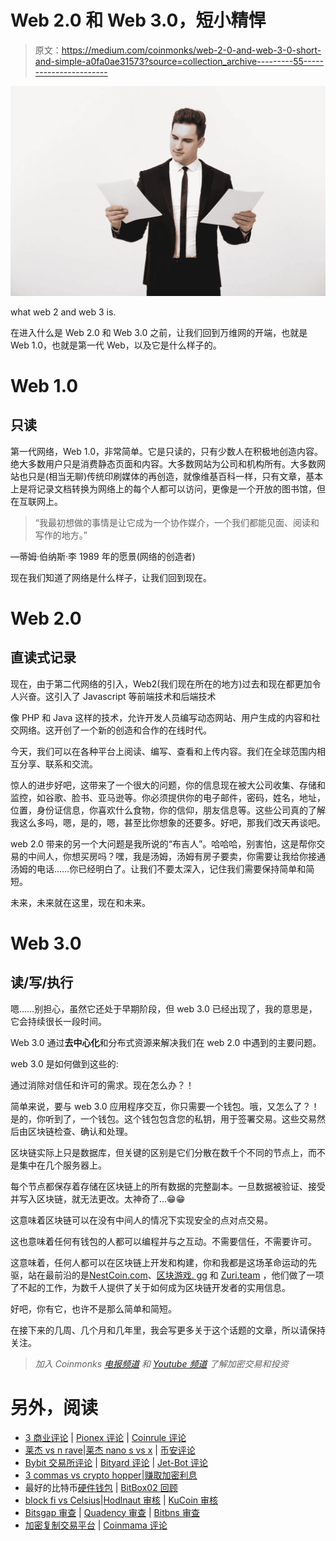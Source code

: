 # Web 2.0 和 Web 3.0，短小精悍

> 原文：<https://medium.com/coinmonks/web-2-0-and-web-3-0-short-and-simple-a0fa0ae31573?source=collection_archive---------55----------------------->

![](img/598448dde06ed1ca9fbc00c626ef85ed.png)

what web 2 and web 3 is.

在进入什么是 Web 2.0 和 Web 3.0 之前，让我们回到万维网的开端，也就是 Web 1.0，也就是第一代 Web，以及它是什么样子的。

# Web 1.0

## 只读

第一代网络，Web 1.0，非常简单。它是只读的，只有少数人在积极地创造内容。绝大多数用户只是消费静态页面和内容。大多数网站为公司和机构所有。大多数网站也只是(相当无聊)传统印刷媒体的再创造，就像维基百科一样，只有文章，基本上是将记录文档转换为网络上的每个人都可以访问，更像是一个开放的图书馆，但在互联网上。

> “我最初想做的事情是让它成为一个协作媒介，一个我们都能见面、阅读和写作的地方。”

—蒂姆·伯纳斯·李 1989 年的愿景(网络的创造者)

现在我们知道了网络是什么样子，让我们回到现在。

# Web 2.0

## 直读式记录

现在，由于第二代网络的引入，Web2(我们现在所在的地方)过去和现在都更加令人兴奋。这引入了 Javascript 等前端技术和后端技术

像 PHP 和 Java 这样的技术，允许开发人员编写动态网站、用户生成的内容和社交网络。这开创了一个新的创造和合作的在线时代。

今天，我们可以在各种平台上阅读、编写、查看和上传内容。我们在全球范围内相互分享、联系和交流。

惊人的进步好吧，这带来了一个很大的问题，你的信息现在被大公司收集、存储和监控，如谷歌、脸书、亚马逊等。你必须提供你的电子邮件，密码，姓名，地址，位置，身份证信息，你喜欢什么食物，你的信仰，朋友信息等。这些公司真的了解我这么多吗，嗯，是的，嗯，甚至比你想象的还要多。好吧，那我们改天再谈吧。

web 2.0 带来的另一个大问题是我所说的“布吉人”。哈哈哈，别害怕，这是帮你交易的中间人，你想买房吗？嘿，我是汤姆，汤姆有房子要卖，你需要让我给你接通汤姆的电话……你已经明白了。让我们不要太深入，记住我们需要保持简单和简短。

未来，未来就在这里，现在和未来。

# Web 3.0

## 读/写/执行

嗯……别担心，虽然它还处于早期阶段，但 web 3.0 已经出现了，我的意思是，它会持续很长一段时间。

Web 3.0 通过**去中心化**和分布式资源来解决我们在 web 2.0 中遇到的主要问题。

web 3.0 是如何做到这些的:

通过消除对信任和许可的需求。现在怎么办？！

简单来说，要与 web 3.0 应用程序交互，你只需要一个钱包。哦，又怎么了？！是的，你听到了，一个钱包。这个钱包包含您的私钥，用于签署交易。这些交易然后由区块链检查、确认和处理。

区块链实际上只是数据库，但关键的区别是它们分散在数千个不同的节点上，而不是集中在几个服务器上。

每个节点都保存着存储在区块链上的所有数据的完整副本。一旦数据被验证、接受并写入区块链，就无法更改。太神奇了…😁😁

这意味着区块链可以在没有中间人的情况下实现安全的点对点交易。

这也意味着任何有钱包的人都可以编程并与之互动。不需要信任，不需要许可。

这意味着，任何人都可以在区块链上开发和构建，你和我都是这场革命运动的先驱，站在最前沿的是[NestCoin.com](https://nestcoin.com)、[区块游戏. gg](https://blockgames.gg/) 和 [Zuri.team](https://zuri.team/) ，他们做了一项了不起的工作，为数千人提供了关于如何成为区块链开发者的实用信息。

好吧，你有它，也许不是那么简单和简短。

在接下来的几周、几个月和几年里，我会写更多关于这个话题的文章，所以请保持关注。

> *加入 Coinmonks* [*电报频道*](https://t.me/coincodecap) *和* [*Youtube 频道*](https://www.youtube.com/c/coinmonks/videos) *了解加密交易和投资*

# 另外，阅读

*   [3 商业评论](/coinmonks/3commas-review-an-excellent-crypto-trading-bot-2020-1313a58bec92) | [Pionex 评论](https://coincodecap.com/pionex-review-exchange-with-crypto-trading-bot) | [Coinrule 评论](/coinmonks/coinrule-review-2021-a-beginner-friendly-crypto-trading-bot-daf0504848ba)
*   [莱杰 vs n rave](/coinmonks/ledger-vs-ngrave-zero-7e40f0c1d694)|[莱杰 nano s vs x](/coinmonks/ledger-nano-s-vs-x-battery-hardware-price-storage-59a6663fe3b0) | [币安评论](/coinmonks/binance-review-ee10d3bf3b6e)
*   [Bybit 交易所评论](/coinmonks/bybit-exchange-review-dbd570019b71) | [Bityard 评论](https://coincodecap.com/bityard-reivew) | [Jet-Bot 评论](https://coincodecap.com/jet-bot-review)
*   [3 commas vs crypto hopper](/coinmonks/3commas-vs-pionex-vs-cryptohopper-best-crypto-bot-6a98d2baa203)|[赚取加密利息](/coinmonks/earn-crypto-interest-b10b810fdda3)
*   最好的比特币[硬件钱包](/coinmonks/hardware-wallets-dfa1211730c6) | [BitBox02 回顾](/coinmonks/bitbox02-review-your-swiss-bitcoin-hardware-wallet-c36c88fff29)
*   [block fi vs Celsius](/coinmonks/blockfi-vs-celsius-vs-hodlnaut-8a1cc8c26630)|[Hodlnaut 审核](/coinmonks/hodlnaut-review-best-way-to-hodl-is-to-earn-interest-on-your-bitcoin-6658a8c19edf) | [KuCoin 审核](https://coincodecap.com/kucoin-review)
*   [Bitsgap 审查](/coinmonks/bitsgap-review-a-crypto-trading-bot-that-makes-easy-money-a5d88a336df2) | [Quadency 审查](/coinmonks/quadency-review-a-crypto-trading-automation-platform-3068eaa374e1) | [Bitbns 审查](/coinmonks/bitbns-review-38256a07e161)
*   [加密复制交易平台](/coinmonks/top-10-crypto-copy-trading-platforms-for-beginners-d0c37c7d698c) | [Coinmama 评论](/coinmonks/coinmama-review-ace5641bde6e)